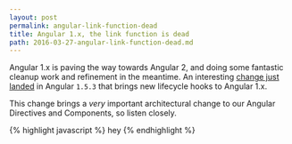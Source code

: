 ```yaml
---
layout: post
permalink: angular-link-function-dead
title: Angular 1.x, the link function is dead
path: 2016-03-27-angular-link-function-dead.md
---
```


Angular 1.x is paving the way towards Angular 2, and doing some fantastic cleanup work and refinement in the meantime. An interesting [change just landed](https://github.com/angular/angular.js/commit/9cd9956dcbc8382e8e8757a805398bd251bbc67e) in Angular `1.5.3` that brings new lifecycle hooks to Angular 1.x.

This change brings a _very_ important architectural change to our Angular Directives and Components, so listen closely.


{% highlight javascript %}
hey
{% endhighlight %}
